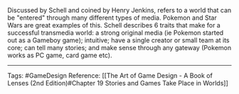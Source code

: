 Discussed by Schell and coined by Henry Jenkins, refers to a world that can be "entered" through many different types of media. Pokemon and Star Wars are great examples of this. Schell describes 6 traits that make for a successful transmedia world: a strong original media (ie Pokemon started out as a Gameboy game); intuitive; have a single creator or small team at its core; can tell many stories; and make sense through any gateway (Pokemon works as PC game, card game etc).

---

Tags: #GameDesign
Reference: [[The Art of Game Design - A Book of Lenses (2nd Edition)#Chapter 19 Stories and Games Take Place in Worlds]]